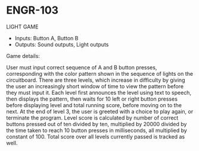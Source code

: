 # ENGR-103

LIGHT GAME

- Inputs: Button A, Button B
- Outputs: Sound outputs, Light outputs

Game details:

User must input correct sequence of A and B button presses, corresponding with the color pattern shown in the sequence of lights on the circuitboard. There are three levels, which increase in difficulty by giving the user an increasingly short window of time to view the pattern before they must input it. 
Each level first announces the level using text to speech, then displays the pattern, then waits for 10 left or right button presses before displaying level and total running score, before moving on to the next. At the end of level 3, the user is greeted with a choice to play again, or terminate the program. 
Level score is calculated by number of correct buttons pressed out of ten divided by ten, multiplied by 20000 divided by the time taken to reach 10 button presses in milliseconds, all multiplied by constant of 100. Total score over all levels currently passed is tracked as well.
